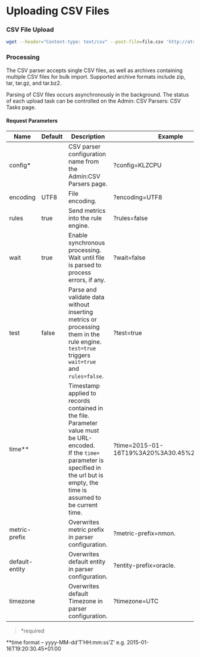 # Uploading CSV Files

### CSV File Upload

```sh
wget --header="Content-type: text/csv" --post-file=file.csv 'http://atsd_server:port/csv?config=${config_name}'
```

### Processing

The CSV parser accepts single CSV files, as well as archives containing multiple CSV files for bulk import. Supported archive formats include zip, tar, tar.gz, and tar.bz2.

Parsing of CSV files occurs asynchronously in the background. The status of each upload task can be controlled on the Admin: CSV Parsers: CSV Tasks page.

#### Request Parameters

| Name | Default | Description | Example | 
| --- | --- | --- | --- | 
|  config*  |  |  CSV parser configuration name from the Admin:CSV Parsers page.  |  ?config=KLZCPU  | 
|  encoding  |  UTF8  |  File encoding.  |  ?encoding=UTF8  | 
|  rules  |  true  |  Send metrics into the rule engine.  |  ?rules=false  | 
|  wait  |  true  |  Enable synchronous processing. Wait until file is parsed to process errors, if any.  |  ?wait=false  | 
|  test  |  false  |  Parse and validate data without inserting metrics or processing them in the rule engine. `test=true` triggers `wait=true` and `rules=false`.  |  ?test=true  | 
|  time**  |  |  Timestamp applied to records contained in the file.<br>Parameter value must be URL-encoded.<br>If the `time=` parameter is specified in the url but is empty, the time is assumed to be current time.  |  ?time=2015-01-16T19%3A20%3A30.45%2B01%3A00  | 
|  metric-prefix  |  |  Overwrites metric prefix in parser configuration.  |  ?metric-prefix=nmon.  | 
|  default-entity  |  |  Overwrites default entity in parser configuration.  |  ?entity-prefix=oracle.  | 
|  timezone  |  |  Overwrites default Timezone in parser configuration.  |  ?timezone=UTC  | 


> *required

**time format – yyyy-MM-dd’T’HH:mm:ss’Z’
e.g. 2015-01-16T19:20:30.45+01:00
